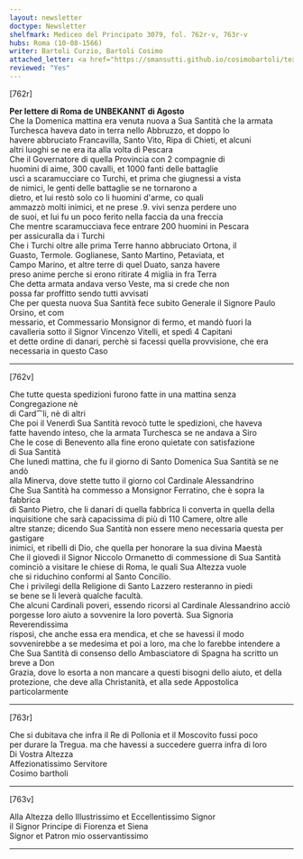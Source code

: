 ```yaml
---
layout: newsletter
doctype: Newsletter
shelfmark: Mediceo del Principato 3079, fol. 762r-v, 763r-v
hubs: Roma (10-08-1566)
writer: Bartoli Curzio, Bartoli Cosimo
attached_letter: <a href="https://smansutti.github.io/cosimobartoli/texts/2978_040/">2978_040</a>
reviewed: "Yes"
---
```


[762r]  
  
  
<strong>Per lettere di Roma de UNBEKANNT di Agosto</strong>  
Che la Domenica mattina era venuta nuova a Sua Santità che la armata  
Turchesca haveva dato in terra nello Abbruzzo, et doppo lo  
havere abbruciato Francavilla, Santo Vito, Ripa di Chieti, et alcuni  
altri luoghi se ne era ita alla volta di Pescara  
Che il Governatore di quella Provincia con 2 compagnie di  
huomini di aime, 300 cavalli, et 1000 fanti delle battaglie  
uscì a scaramucciare co Turchi, et prima che giugnessi a vista  
de nimici, le genti delle battaglie se ne tornarono a  
dietro, et lui restò solo co li huomini d'arme, co quali  
ammazzò molti inimici, et ne prese .9. vivi senza perdere uno  
de suoi, et lui fu un poco ferito nella faccia da una freccia  
Che mentre scaramucciava fece entrare 200 huomini in Pescara  
per assicuralla da i Turchi  
Che i Turchi oltre alle prima Terre hanno abbruciato Ortona, il  
Guasto, Termole. Goglianese, Santo Martino, Petaviata, et  
Campo Marino, et altre terre di quel Duato, sanza havere  
preso anime perche si erono ritirate 4 miglia in fra Terra  
Che detta armata andava verso Veste, ma si crede che non  
possa far proffitto sendo tutti avvisati  
Che per questa nuova Sua Santità fece subito Generale il Signore Paulo Orsino, et com  
messario, et Commessario Monsignor di fermo, et mandò fuori la  
cavalleria sotto il Signor Vincenzo Vitelli, et spedì 4 Capitani  
et dette ordine di danari, perchè si facessi quella provvisione, che era  
necessaria in questo Caso  
  
---  

[762v]  
  
  
Che tutte questa spedizioni furono fatte in una mattina senza Congregazione nè  
di Card⁀li, nè di altri  
Che poi il Venerdì Sua Santità revocò tutte le spedizioni, che haveva  
fatte havendo inteso, che la armata Turchesca se ne andava a Siro  
Che le cose di Benevento alla fine erono quietate con satisfazione  
 di Sua Santità  
Che lunedì mattina, che fu il giorno di Santo Domenica Sua Santità se ne andò  
alla Minerva, dove stette tutto il giorno col Cardinale Alessandrino  
Che Sua Santità ha commesso a Monsignor Ferratino, che è sopra la fabbrica  
di Santo Pietro, che li danari di quella fabbrica li converta in quella della  
inquisitione che sarà capacissima di più di 110 Camere, oltre alle  
altre stanze; dicendo Sua Santità non essere meno necessaria questa per gastigare  
inimici, et ribelli di Dio, che quella per honorare la sua divina Maestà  
Che il giovedì il Signor Niccolo Ormanetto di commessione di Sua Santità  
cominciò a visitare le chiese di Roma, le quali Sua Altezza vuole  
che si riduchino conformi al Santo Concilio.  
Che i privilegi della Religione di Santo Lazzero resteranno in piedi  
se bene se li leverà qualche facultà.  
Che alcuni Cardinali poveri, essendo ricorsi al Cardinale Alessandrino acciò  
porgesse loro aiuto a sovvenire la loro povertà. Sua Signoria Reverendissima  
risposi, che anche essa era mendica, et che se havessi il modo  
sovvenirebbe a se medesima et poi a loro, ma che lo farebbe intendere a   
Che Sua Santità di consenso dello Ambasciatore di Spagna ha scritto un breve a Don  
Grazia, dove lo esorta a non mancare a questi bisogni dello aiuto, et della  
protezione, che deve alla Christanità, et alla sede Appostolica particolarmente  
  
---  

[763r]  
  
  
Che si dubitava che infra il Re di Pollonia et il Moscovito fussi poco  
per durare la Tregua. ma che havessi a succedere guerra infra di loro  
Di Vostra Altezza  
Affezionatissimo Servitore  
Cosimo bartholi  
  
---  

[763v]  
  
  
Alla Altezza dello Illustrissimo et Eccellentissimo Signor  
il Signor Principe di Fiorenza et Siena  
Signor et Patron mio osservantissimo  
  
---  

